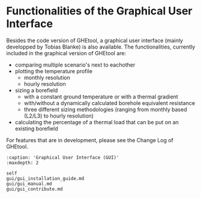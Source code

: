 # Functionalities of the Graphical User Interface

Besides the code version of GHEtool, a graphical user interface (mainly developped by Tobias Blanke) is also available.
The functionalities, currently included in the graphical version of GHEtool are:

- comparing multiple scenario's next to eachother
- plotting the temperature profile
	- monthly resolution
	- hourly resolution
- sizing a borefield
	- with a constant ground temperature or with a thermal gradient
	- with/without a dynamically calculated borehole equivalent resistance
	- three different sizing methodologies (ranging from monthly based (L2/L3) to hourly resolution)
- calculating the percentage of a thermal load that can be put on an existing borefield

For features that are in development, please see the Change Log of GHEtool.

```{toctree}
:caption: 'Graphical User Interface (GUI)'
:maxdepth: 2

self
gui/gui_installation_guide.md
gui/gui_manual.md
gui/gui_contribute.md
```